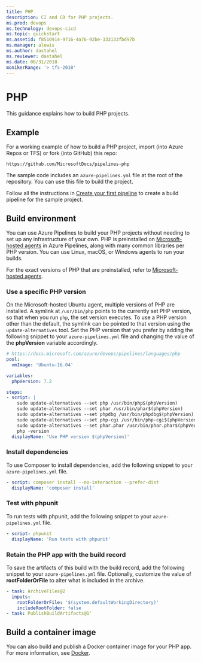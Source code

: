 ```yaml
---
title: PHP
description: CI and CD for PHP projects.
ms.prod: devops
ms.technology: devops-cicd
ms.topic: quickstart
ms.assetid: f8510914-9716-4a76-92be-333133fbd97b
ms.manager: alewis
ms.author: dastahel
ms.reviewer: dastahel
ms.date: 08/31/2018
monikerRange: '> tfs-2018'
---
```


# PHP

This guidance explains how to build PHP projects.

## Example

For a working example of how to build a PHP project, import (into Azure Repos or TFS) or fork (into GitHub) this repo:

```
https://github.com/MicrosoftDocs/pipelines-php
```

The sample code includes an `azure-pipelines.yml` file at the root of the repository.
You can use this file to build the project.

Follow all the instructions in [Create your first pipeline](../get-started-yaml.md) to create a build pipeline for the sample project.

## Build environment

You can use Azure Pipelines to build your PHP projects without needing to set up any infrastructure of your own. PHP is preinstalled on [Microsoft-hosted agents](../agents/hosted.md) in Azure Pipelines, along with many common libraries per PHP version. You can use Linux, macOS, or Windows agents to run your builds.

For the exact versions of PHP that are preinstalled, refer to [Microsoft-hosted agents](../agents/hosted.md#software).

### Use a specific PHP version

On the Microsoft-hosted Ubuntu agent, multiple versions of PHP are installed. A symlink at `/usr/bin/php` points to the currently set PHP version, so that when you run `php`, the set version executes. To use a PHP version other than the default, the symlink can be pointed to that version using the `update-alternatives` tool. Set the PHP version that you prefer by adding the following snippet to your `azure-pipelines.yml` file and changing the value of the **phpVersion** variable accordingly.

```yaml
# https://docs.microsoft.com/azure/devops/pipelines/languages/php
pool:
  vmImage: 'Ubuntu-16.04'

variables:
  phpVersion: 7.2

steps:
- script: |
    sudo update-alternatives --set php /usr/bin/php$(phpVersion)
    sudo update-alternatives --set phar /usr/bin/phar$(phpVersion)
    sudo update-alternatives --set phpdbg /usr/bin/phpdbg$(phpVersion)
    sudo update-alternatives --set php-cgi /usr/bin/php-cgi$(phpVersion)
    sudo update-alternatives --set phar.phar /usr/bin/phar.phar$(phpVersion)
    php -version
  displayName: 'Use PHP version $(phpVersion)'
```

### Install dependencies

To use Composer to install dependencies, add the following snippet to your `azure-pipelines.yml` file.

```yaml
- script: composer install --no-interaction --prefer-dist
  displayName: 'composer install'
```

### Test with phpunit

To run tests with phpunit, add the following snippet to your `azure-pipelines.yml` file.

```yaml
- script: phpunit
  displayName: 'Run tests with phpunit'
```

### Retain the PHP app with the build record

To save the artifacts of this build with the build record, add the following snippet to your `azure-pipelines.yml` file.
Optionally, customize the value of **rootFolderOrFile** to alter what is included in the archive.

```yaml
- task: ArchiveFiles@2
  inputs:
    rootFolderOrFile: '$(system.defaultWorkingDirectory)'
    includeRootFolder: false
- task: PublishBuildArtifacts@1'
```

## Build a container image

You can also build and publish a Docker container image for your PHP app. For more information, see [Docker](docker.md).
